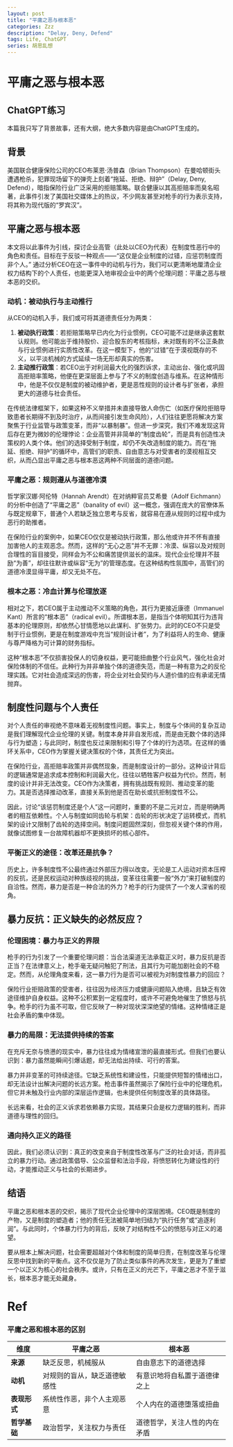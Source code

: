 ```yaml
---
layout: post
title: "平庸之恶与根本恶"
categories: Zzz
description: "Delay, Deny, Defend"
tags: Life, ChatGPT
series: 胡思乱想
---
```


# 平庸之恶与根本恶

## ChatGPT练习

本篇我只写了背景故事，还有大纲，绝大多数内容是由ChatGPT生成的。

## 背景

美国联合健康保险公司的CEO布莱恩·汤普森（Brian Thompson）在曼哈顿街头遭遇枪杀，犯罪现场留下的弹壳上刻着“拖延、拒绝、辩护”（Delay, Deny, Defend），暗指保险行业广泛采用的拒赔策略。联合健康以其高拒赔率而臭名昭著，此事件引发了美国社交媒体上的热议，不少网友甚至对枪手的行为表示支持，将其称为现代版的“罗宾汉”。

## 平庸之恶与根本恶

本文将以此事件为引线，探讨企业高管（此处以CEO为代表）在制度性恶行中的角色和责任。目标在于反驳一种观点——“这仅是企业制度的过错，应惩罚制度而非个人。” 通过分析CEO在这一事件中的动机与行为，我们可以更清晰地厘清企业权力结构下的个人责任，也能更深入地审视企业中的两个伦理问题：平庸之恶与根本恶的交织。

### 动机：被动执行与主动推行

从CEO的动机入手，我们或可将其道德责任分为两类：

1. **被动执行政策**：若拒赔策略早已内化为行业惯例，CEO可能不过是继承这套默认规则。他可能出于维持股价、迎合股东的考核指标，未对既有的不公正条款与行业惯例进行实质性改革。在这一模型下，他的“过错”在于漠视既存的不义，以平淡机械的方式延续一场无形却真实的伤害。
2. **主动推行政策**：若CEO出于对利润最大化的强烈诉求，主动出台、强化或巩固高拒赔率策略，他便在更深层面上参与了不义的制度创造与维系。在这种情形中，他是不仅仅是制度的被动维护者，更是恶性规则的设计者与扩张者，承担更大的道德与社会责任。

在传统法律框架下，如果这种不义举措并未直接导致人命伤亡（如医疗保险拒赔导致患者长期得不到及时治疗，从而间接引发生命风险），人们往往更愿将解决方案聚焦于行业监管与政策变革，而非“以暴制暴”。但进一步深究，我们不难发现这背后存在更为微妙的伦理悖论：企业高管并非简单的“制度齿轮”，而是具有创造性决策权的人类个体。他们的选择受制于制度，却仍不失改造制度的能力。而在“拖延、拒绝、辩护”的循环中，高管们的职责、自由意志与对受害者的漠视相互交织，从而凸显出平庸之恶与根本恶这两种不同层面的道德问题。

### 平庸之恶：规则遵从与道德冷漠

哲学家汉娜·阿伦特（Hannah Arendt）在对纳粹官员艾希曼（Adolf Eichmann）的分析中创造了“平庸之恶”（banality of evil）这一概念，强调在庞大的官僚体系与既定规章下，普通个人若缺乏独立思考与反省，就容易在遵从规则的过程中成为恶行的助推者。

在保险行业的案例中，如果CEO仅仅是被动执行政策，那么他或许并不怀有直接加害他人的主观恶念。然而，这样的“无心之恶”并不无罪：冷漠、纵容以及对规则合理性的盲目接受，同样会为不公和痛苦提供滋长的温床。现代企业伦理并不鼓励“为善”，却往往默许或纵容“无为”的管理态度。在这种结构性氛围中，高管们的道德冷漠显得平庸，却又无处不在。

### 根本之恶：冷血计算与伦理放逐

相对之下，若CEO属于主动推动不义策略的角色，其行为更接近康德（Immanuel Kant）所言的“根本恶”（radical evil）。所谓根本恶，是指当个体明知其行为违背基本的伦理原则，却依然心甘情愿地以此谋利、扩张势力。此时的CEO不只是受制于行业惯例，更是在制度游戏中充当“规则设计者”，为了利益将人的生命、健康与尊严降格为可计算的财务指标。

这种“根本恶”不仅损害投保人的切身权益，更可能扭曲整个行业风气，强化社会对保险体制的不信任。此种行为并非单独个体的道德失范，而是一种有意为之的反伦理实践。它对社会造成深远的伤害，将企业对社会契约与人道价值的应有承诺无情抛弃。

## 制度性问题与个人责任

对个人责任的审视绝不意味着无视制度性问题。事实上，制度与个体间的复杂互动是我们理解现代企业伦理的关键。制度本身并非自发形成，而是由无数个体的选择与行为塑造；与此同时，制度也反过来限制和引导了个体的行为选项。在这样的循环关系中，CEO作为掌握关键决策权的个体，其责任尤为突出。

在保险行业，高拒赔率政策并非偶然现象，而是制度设计的一部分。这种设计背后的逻辑通常是追求成本控制和利润最大化，往往以牺牲客户权益为代价。然而，制度的设计并非无法改变。CEO作为决策者，拥有挑战既有规则、推动变革的能力。其是否选择推动改革，直接关系到他是否在助长或抗拒制度性不公。

因此，讨论“该惩罚制度还是个人”这一问题时，重要的不是二元对立，而是明确两者的相互依赖性。个人与制度如同齿轮与机架：齿轮的形状决定了运转模式，而机架的设计又限制了齿轮的选择空间。制度问题固然深刻，但忽视关键个体的作用，就像试图修复一台故障机器却不更换损坏的核心部件。

### 平衡正义的途径：改革还是抗争？

历史上，许多制度性不公最终通过外部压力得以改变。无论是工人运动对资本压榨的反抗，还是民权运动对种族歧视的挑战，变革往往需要一股“外力”来打破制度的自洽性。然而，暴力是否是一种合法的外力？枪手的行为提供了一个发人深省的视角。

## 暴力反抗：正义缺失的必然反应？

### 伦理困境：暴力与正义的界限

枪手的行为引发了一个重要伦理问题：当合法渠道无法承载正义时，暴力反抗是否正当？在法律意义上，枪手毫无疑问触犯了刑法，且其行为可能加剧社会的不稳定。然而，从伦理角度来看，这一暴力行为是否可以被视为对制度性暴力的回应？

保险行业拒赔政策的受害者，往往因为经济压力或健康问题陷入绝境，且缺乏有效途径维护自身权益。这种不公积累到一定程度时，或许不可避免地催生了愤怒与抗争。枪手的行为虽不可取，但它反映了一种对现状深深绝望的情绪。这种情绪正是社会矛盾的集中体现。

### 暴力的局限：无法提供持续的答案

在充斥无奈与愤懑的现实中，暴力往往成为情绪宣泄的最直接形式。但我们也要认识到：暴力虽然能瞬间引爆话题，却无法给出持续、可行的答案。

暴力并非变革的可持续途径。它缺乏系统性和建设性，只能提供短暂的情绪出口，却无法设计出解决问题的长远方案。枪击事件虽然揭示了保险行业中的伦理危机，但它并未触及行业内部的深层运作逻辑，也未提供任何制度改革的具体路径。

长远来看，社会的正义诉求若依赖暴力实现，其结果只会是权力逻辑的胜利，而非道德与理性的回归。

### 通向持久正义的路径

因此，我们必须认识到：真正的改变来自于制度性改革与广泛的社会对话，而非孤立的暴力行动。通过政策倡导、公众监督和法治手段，将愤怒转化为建设性的行动，才能推动正义与社会的长期进步。

## 结语

平庸之恶和根本恶的交织，揭示了现代企业伦理中的深层困境。CEO既是制度的产物，又是制度的塑造者；他的责任无法被简单地归结为“执行任务”或“追逐利润”。与此同时，个体暴力行为的背后，反映了对结构性不公的愤怒与对正义的渴望。

要从根本上解决问题，社会需要超越对个体和制度的简单归责，在制度改革与伦理反思中找到新的平衡点。这不仅仅是为了防止类似事件的再次发生，更是为了重塑一个以正义为核心的社会秩序。或许，只有在正义的光芒下，平庸之恶才不至于滋长，根本恶才能无处藏身。

# Ref

### 平庸之恶和根本恶的区别

| **维度** | **平庸之恶** | **根本恶** |
| --- | --- | --- |
| **来源** | 缺乏反思，机械服从 | 自由意志下的道德选择 |
| **动机** | 对规则的盲从，缺乏道德敏感性 | 有意识地将自私置于道德律之上 |
| **表现形式** | 系统性作恶，非个人主观恶意 | 个人内在的道德堕落或扭曲 |
| **哲学基础** | 政治哲学，关注权力与责任 | 道德哲学，关注人性的内在矛盾 |

